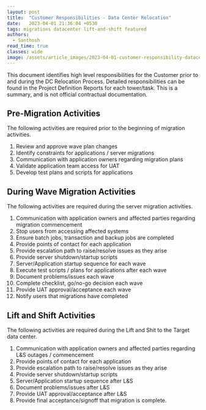 ```yaml
---
layout: post
title:  "Customer Responsibilities - Data Center Relocation"
date:   2023-04-01 21:36:04 +0530
tags: migrations datacenter lift-and-shift featured
authors:
  - Santhosh
read_time: true
classes: wide
image: /assets/article_images/2023-04-01-customer-responsibility-datacenter-relocation/relocation.jpg
---
```



This document identifies high level responsibilities for the Customer prior to and during the DC Relocation Process.  Detailed responsibilities can be found in the Project Definition Reports for each tower/task.  This is a summary, and is not official contractual documentation.


## Pre-Migration Activities

The following activities are required prior to the beginning of migration activities.
1.	Review and approve wave plan changes
2.	Identify constraints for applications / server migrations
3.	Communication with application owners regarding migration plans
4.	Validate application team access for UAT
5.	Develop test plans and scripts for applications


## During Wave Migration Activities
The following activities are required during the server migration activities.
1.	Communication with application owners and affected parties regarding migration commencement
2.	Stop users from accessing affected systems
3.	Ensure batch jobs, transaction and backup jobs are completed
4.	Provide points of contact for each application
5.	Provide escalation path to raise/resolve issues as they arise
6.	Provide server shutdown/startup scripts
7.	Server/Application startup sequence for each wave
8.	Execute test scripts / plans for applications after each wave
9.	Document problems/issues each wave
10.	Complete checklist, go/no-go decision each wave
11.	Provide UAT approval/acceptance each wave
12.	Notify users that migrations have completed


## Lift and Shift Activities
The following activities are required during the Lift and Shit to the Target data center.
1.	Communication with application owners and affected parties regarding L&S outages / commencement
2.	Provide points of contact for each application
3.	Provide escalation path to raise/resolve issues as they arise
4.	Provide server shutdown/startup scripts
5.	Server/Application startup sequence after L&S
6.	Document problems/issues after L&S
7.	Provide UAT approval/acceptance after L&S
8.	Provide final acceptance/signoff that migration is complete.
